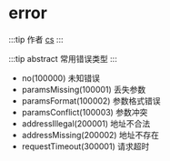 # error

:::tip 作者
[cs](https://github.com/lovelycs)
:::

:::tip abstract
常用错误类型
:::

- no(100000) 未知错误
- paramsMissing(100001) 丢失参数
- paramsFormat(100002) 参数格式错误
- paramsConflict(100003) 参数冲突
- addressIllegal(200001) 地址不合法
- addressMissing(200002) 地址不存在
- requestTimeout(300001) 请求超时
